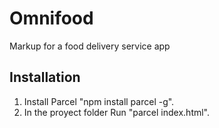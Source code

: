 # Omnifood
Markup for a food delivery service app

## Installation
1) Install Parcel "npm install parcel -g".
2) In the proyect folder Run "parcel index.html".

